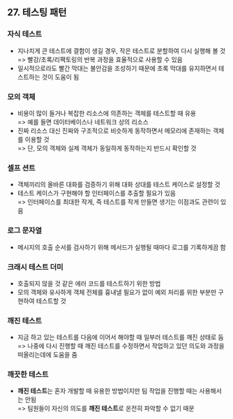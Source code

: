 ## 27. 테스팅 패턴
   
### 자식 테스트

- 지나치게 큰 테스트에 결함이 생길 경우, 작은 테스트로 분할하여 다시 실행해 볼 것  
  => 빨강/초록/리팩토링의 반복 과정을 효율적으로 사용할 수 있음
- 일시적으로라도 빨간 막대는 불안감을 조성하기 때문에 초록 막대를 유지하면서 테스트하는 것이 도움이 됨

### 모의 객체

- 비용이 많이 들거나 복잡한 리소스에 의존하는 객체를 테스트할 때 유용  
  => 예를 들면 데이터베이스나 네트워크 상의 리소스
- 진짜 리소스 대신 진짜와 구조적으로 비슷하게 동작하면서 메모리에 존재하는 객체를 이용할 것  
  => 단, 모의 객체와 실제 객체가 동일하게 동작하는지 반드시 확인할 것

### 셀프 션트

- 객체끼리의 올바른 대화를 검증하기 위해 대화 상대를 테스트 케이스로 설정할 것
- 테스트 케이스가 구현해야 할 인터페이스를 추출할 필요가 있음  
  => 인터페이스를 최대한 작게, 즉 테스트를 작게 만들면 생기는 이점과도 관련이 있음


### 로그 문자열

- 메시지의 호출 순서를 검사하기 위해 메서드가 실행될 때마다 로그를 기록하게끔 함

### 크래시 테스트 더미

- 호출되지 않을 것 같은 에러 코드를 테스트하기 위한 방법
- 모의 객체와 유사하게 객체 전체를 흉내낼 필요가 없이 예외 처리를 위한 부분만 구현하여 테스트할 것

### 깨진 테스트

- 지금 하고 있는 테스트를 다음에 이어서 해야할 때 일부러 테스트를 깨진 상태로 둠  
  => 나중에 다시 진행할 때 깨진 테스트를 수정하면서 작업하고 있던 의도와 과정을 떠올리는데에 도움을 줌

### 깨끗한 테스트

- **깨진 테스트**는 혼자 개발할 때 유용한 방법이지만 팀 작업을 진행할 때는 사용해서는 안됨  
  => 팀원들이 자신의 의도를 **깨진 테스트**로 온전히 파악할 수 없기 때문